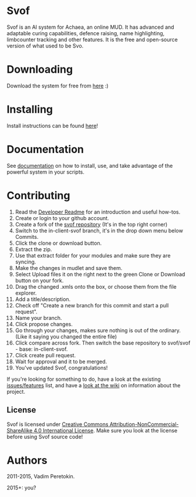 # Svof
Svof is an AI system for Achaea, an online MUD. It has advanced and adaptable curing capabilities, defence raising, name highlighting, limbcounter tracking and other features. It is the free and open-source version of what used to be Svo.

# Downloading
Download the system for free from [here](https://github.com/svof/svof/archive/in-client-svof.zip) :)

# Installing
Install instructions can be found [here](https://github.com/svof/svof/blob/in-client-svof/doc/index.rst#installing)!

# Documentation
See [documentation](https://svof.github.io/svof/) on how to install, use, and take advantage of the powerful system in your scripts.

# Contributing
1. Read the [Developer Readme](https://github.com/svof/svof/blob/in-client-svof/Developer_readme.md) for an introduction and useful how-tos.
1. Create or login to your github account.
2. Create a fork of the [svof repository](https://github.com/svof/svof) (It's in the top right corner)
3. Switch to the in-client-svof branch, it's in the drop down menu below Commits.
4. Click the clone or download button.
5. Extract the zip.
6. Use that extract folder for your modules and make sure they are syncing.
7. Make the changes in mudlet and save them.
8. Select Upload files it on the right next to the green Clone or Download button on your fork.
9. Drag the changed .xmls onto the box, or choose them from the file explorer.
10. Add a title/description.
11. Check off "Create a new branch for this commit and start a pull request".
12. Name your branch.
13. Click propose changes.
14. Go through your changes, makes sure nothing is out of the ordinary. (Like it saying you changed the entire file)
15. Click compare across fork. Then switch the base repository to svof/svof - base: in-client-svof.
16. Click create pull request.
17. Wait for approval and it to be merged.
18. You've updated Svof, congratulations!

If you're looking for something to do, have a look at the existing [issues/features](https://github.com/svof/svof/issues) list, and have a [look at the wiki](https://github.com/svof/svof/wiki) on information about the project.

## License
Svof is licensed under [Creative Commons Attribution-NonCommercial-ShareAlike 4.0 International License](http://creativecommons.org/licenses/by-nc-sa/4.0/). Make sure you look at the license before using Svof source code!


# Authors
2011-2015, Vadim Peretokin.

2015+: you?
